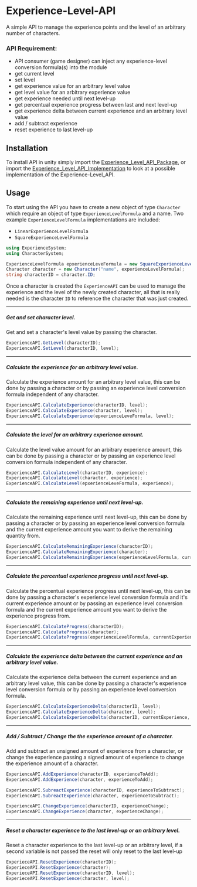 # Experience-Level-API

A simple API to manage the experience points and the level of an arbitrary number of characters.

### API Requirement:

* API consumer (game designer) can inject any experience-level conversion formula(s) into the module
* get current level
* set level
* get experience value for an arbitrary level value
* get level value for an arbitrary experience value
* get experience needed until next level-up
* get percentual experience progress between last and next level-up
* get experience delta between current experience and an arbitrary level value
* add / subtract experience
* reset experience to last level-up

## Installation

To install API in unity simply import the [Experience_Level_API_Package](/Experience_Level_API_Package.unitypackage), or import the [Experience_Level_API_Implementation](/Experience_Level_API_Implementation.unitypackage) to look at a possible implementation of the Experience-Level_API.

## Usage

To start using the API you have to create a new object of type `Character` which require an object of type `ExperienceLevelFormula` and a name.
Two example `ExperienceLevelFormula` implementations are included: 
- `LinearExperienceLevelFormula` 
- `SquareExperienceLevelFormula`

``` C#
using ExperienceSystem;
using CharacterSystem; 

ExperienceLevelFormula epxerienceLeveFormula = new SquareExperienceLevelFormula();
Character character = new Character("name", experienceLevelFormula); 
string characterID = character.ID;
```

Once a character is created the `ExperienceAPI` can be used to manage the experience and the level of the newly created character, all that is really needed is the character `ID` to reference the character that was just created.
___
##### Get and set character level.

Get and set a character's level value by passing the character.

``` C# 
ExperienceAPI.GetLevel(characterID);
ExperienceAPI.SetLevel(characterID, level);
```
___
##### Calculate the experience for an arbitrary level value.

Calculate the experience amount for an arbitrary level value, this can be done by passing a character or by passing an experience level conversion formula independent of any character.

``` C# 
ExperienceAPI.CalculateExperience(characterID, level);
ExperienceAPI.CalculateExperience(character, level);
ExperienceAPI.CalculateExperience(epxerienceLeveFormula, level);
```
___
#####   Calculate the level for an arbitrary experience amount.

Calculate the level value amount for an arbitrary experience amount, this can be done by passing a character or by passing an experience level conversion formula independent of any character.

``` C# 
ExperienceAPI.CalculateLevel(characterID, experience);
ExperienceAPI.CalculateLevel(character, experience);
ExperienceAPI.CalculateLevel(epxerienceLeveFormula, experience);
```
___
#####   Calculate the remaining experience until next level-up.

Calculate the remaining experience until next level-up, this can be done by passing a character or by passing an experience level conversion formula and the current experience amount you want to derive the remaining quantity from.

``` C# 
ExperienceAPI.CalculateRemainingExperience(characterID);
ExperienceAPI.CalculateRemainingExperience(character);
ExperienceAPI.CalculateRemainingExperience(experienceLevelFormula, currentExperience);
```
___
#####   Calculate the percentual experience progress until next level-up.

Calculate the percentual experience progress until next level-up, this can be done by passing a character's experience level conversion formula and it's current experience amount or by passing an experience level conversion formula and the current experience amount you want to derive the experience progress from.

``` C# 
ExperienceAPI.CalculateProgress(characterID);
ExperienceAPI.CalculateProgress(character);
ExperienceAPI.CalculateProgress(experienceLevelFormula, currentExperience);
```
___
#####   Calculate the experience delta between the current experience and an arbitrary level value.

Calculate the experience delta between the current experience and an arbitrary level value, this can be done by passing a character's experience level conversion formula or by passing an experience level conversion formula.

``` C#
ExperienceAPI.CalculateExperienceDelta(characterID, level);
ExperienceAPI.CalculateExperienceDelta(character, level);
ExperienceAPI.CalculateExperienceDelta(characterID, currentExperience, level);
```
___
#####   Add / Subtract / Change the the experience amount of a character.

Add and subtract an unsigned amount of experience from a character, or change the experience passing a signed amount of experience to change the experience amount of a character.

``` C#
ExperienceAPI.AddExperience(characterID, experienceToAdd);
ExperienceAPI.AddExperience(character, experienceToAdd);

ExperienceAPI.SubreactExperience(characterID, experienceToSubtract);
ExperienceAPI.SubreactExperience(character, experienceToSubtract);

ExperienceAPI.ChangeExperience(characterID, experienceChange);
ExperienceAPI.ChangeExperience(character, experienceChange);
```
___
#####   Reset a character experience to the last level-up or an arbitrary level.

Reset a character experience to the last level-up or an arbitrary level, if a second variable is not passed the reset will only reset to the last level-up

``` C#
ExperieceAPI.ResetExperience(characterID);
ExperieceAPI.ResetExperience(character);
ExperieceAPI.ResetExperience(characterID, level);
ExperieceAPI.ResetExperience(character, level);
```
